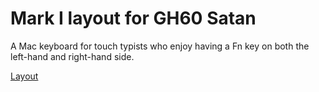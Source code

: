 # Mark I layout for GH60 Satan

A Mac keyboard for touch typists who enjoy having a Fn key on both the left-hand and right-hand side.

[Layout](http://www.keyboard-layout-editor.com/#/gists/e1cde292bd2094cc3b763206d4d2cfb5)
